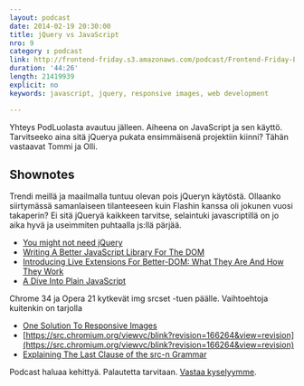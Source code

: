 ```yaml
---
layout: podcast
date: 2014-02-19 20:30:00
title: jQuery vs JavaScript
nro: 9
category : podcast
link: http://frontend-friday.s3.amazonaws.com/podcast/Frontend-Friday-Episode-9-jQuery-vs-JavaScript.mp3
duration: '44:26'
length: 21419939
explicit: no
keywords: javascript, jquery, responsive images, web development

---
```


Yhteys PodLuolasta avautuu jälleen. Aiheena on JavaScript ja sen käyttö. Tarvitseeko aina sitä jQuerya pukata ensimmäisenä projektiin kiinni? Tähän vastaavat Tommi ja Olli.

## Shownotes

Trendi meillä ja maailmalla tuntuu olevan pois jQueryn käytöstä. Ollaanko siirtymässä samanlaiseen tilanteeseen kuin Flashin kanssa oli jokunen vuosi takaperin? Ei sitä jQueryä kaikkeen tarvitse, selaintuki javascriptillä on jo aika hyvä ja useimmiten puhtaalla js:llä pärjää.

* [You might not need jQuery](http://youmightnotneedjquery.com/)
* [Writing A Better JavaScript Library For The DOM](http://coding.smashingmagazine.com/2014/01/13/better-javascript-library-for-the-dom/)
* [Introducing Live Extensions For Better-DOM: What They Are And How They Work](http://coding.smashingmagazine.com/2014/02/05/introducing-live-extensions-better-dom-javascript/)
* [A Dive Into Plain JavaScript](http://blog.adtile.me/2014/01/16/a-dive-into-plain-javascript/)

Chrome 34 ja Opera 21 kytkevät img srcset -tuen päälle. Vaihtoehtoja kuitenkin on tarjolla

* [One Solution To Responsive Images](http://mobile.smashingmagazine.com/2014/02/03/one-solution-to-responsive-images/)
* [https://src.chromium.org/viewvc/blink?revision=166264&view=revision](https://src.chromium.org/viewvc/blink?revision=166264&view=revision)
* [Explaining The Last Clause of the src-n Grammar](http://www.xanthir.com/b4Su0)

Podcast haluaa kehittyä. Palautetta tarvitaan. [Vastaa kyselyymme](https://docs.google.com/forms/d/1p3slCRuf7OQqAfD1uSB7PDt-Sx9qcPpRzIyUbWEefO4/viewform).


